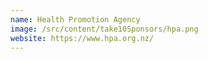 ```yaml
---
name: Health Promotion Agency
image: /src/content/take10Sponsors/hpa.png
website: https://www.hpa.org.nz/
---
```

